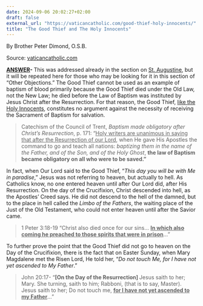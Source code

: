 ```yaml
---
date: 2024-09-06 20:02:27+02:00
draft: false
external_url: "https://vaticancatholic.com/good-thief-holy-innocents/"
title: "The Good Thief and The Holy Innocents"
---
```



By Brother Peter Dimond, O.S.B.

Source: [vaticancatholic.com](https://vaticancatholic.com/good-thief-holy-innocents/)

<p><strong><u>ANSWER</u></strong><strong>- </strong>This was addressed already in the section on <a href="https://vaticancatholic.com/st-augustine-and-baptism-of-desire/">St. Augustine</a>, but it will be repeated here for those who may be looking for it in this section of “Other Objections.” The Good Thief cannot be used as an example of baptism of blood primarily because the Good Thief died under the Old Law, not the New Law; he died before the Law of Baptism was instituted by Jesus Christ after the Resurrection. For that reason, the Good Thief, <u>like the Holy Innocents</u>, constitutes no argument against the necessity of receiving the Sacrament of Baptism for salvation.</p>

<blockquote>
<p>Catechism of the Council of Trent, <em>Baptism made obligatory after Christ’s Resurrection</em>, p. 171: “<u>Holy writers are unanimous in saying that after the Resurrection of our Lord</u>, when He gave His Apostles the command to go and teach all nations: <em>baptizing them in the name of the Father, and of the Son, and of the Holy Ghost</em>, <strong>the law of Baptism became obligatory on all who were to be saved.”</strong></p>
</blockquote>
<p>In fact, when Our Lord said to the Good Thief, “<em>This day you will be with Me in paradise</em>,” Jesus was not referring to heaven, but actually to hell. As Catholics know, no one entered heaven until after Our Lord did, after His Resurrection. On the day of the Crucifixion, Christ descended into hell, as the Apostles’ Creed says. He did not descend to the hell of the damned, but to the place in hell called the <em>Limbo of the Fathers</em>, the waiting place of the Just of the Old Testament, who could not enter heaven until after the Savior came.</p>

<blockquote>
<p>1 Peter 3:18-19 “Christ also died once for our sins… <strong><u>In which also coming he preached to those spirits that were in prison</u></strong>…”</p>
</blockquote>
<p>To further prove the point that the Good Thief did not go to heaven on the Day of the Crucifixion, there is the fact that on Easter Sunday, when Mary Magdalene met the Risen Lord, He told her, “<em>Do not touch Me, for I have not yet ascended to My Father</em>.”</p>

<blockquote>
<p>John 20:17- “<strong>[On the Day of the Resurrection] </strong>Jesus saith to her; Mary. She turning, saith to him; Rabboni, (that is to say, Master). Jesus saith to her; Do not touch me, <strong><u>for I have not yet ascended to my Father</u></strong>…”</p>
</blockquote>
</div>
